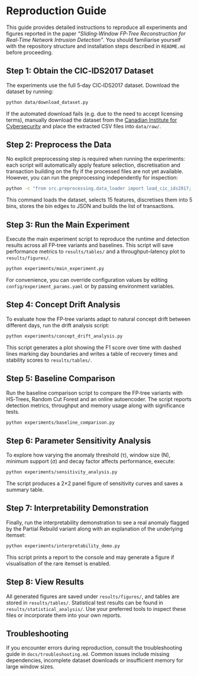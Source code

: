 # Reproduction Guide

This guide provides detailed instructions to reproduce all experiments
and figures reported in the paper *“Sliding‑Window FP‑Tree
Reconstruction for Real‑Time Network Intrusion Detection”*.  You
should familiarise yourself with the repository structure and
installation steps described in `README.md` before proceeding.

## Step 1: Obtain the CIC‑IDS2017 Dataset

The experiments use the full 5‑day CIC‑IDS2017 dataset.  Download the
dataset by running:

```bash
python data/download_dataset.py
```

If the automated download fails (e.g. due to the need to accept
licensing terms), manually download the dataset from the [Canadian
Institute for Cybersecurity](https://www.unb.ca/cic/datasets/ids-2017.html)
and place the extracted CSV files into `data/raw/`.

## Step 2: Preprocess the Data

No explicit preprocessing step is required when running the
experiments: each script will automatically apply feature selection,
discretisation and transaction building on the fly if the processed
files are not yet available.  However, you can run the preprocessing
independently for inspection:

```bash
python -c "from src.preprocessing.data_loader import load_cic_ids2017; from src.preprocessing.feature_engineering import FeatureEngineer; from src.preprocessing.transaction_builder import TransactionBuilder; import pandas as pd; data=load_cic_ids2017(); fe=FeatureEngineer(n_bins=5); selected=fe.select_features(data); discretised=fe.discretize_continuous_features(selected); fe.save_bin_edges('data/bin_edges.json'); tb=TransactionBuilder(); transactions=tb.build_transactions(discretised); print(f'Generated {len(transactions)} transactions.')"
```

This command loads the dataset, selects 15 features, discretises them
into 5 bins, stores the bin edges to JSON and builds the list of
transactions.

## Step 3: Run the Main Experiment

Execute the main experiment script to reproduce the runtime and
detection results across all FP‑tree variants and baselines.  This
script will save performance metrics to `results/tables/` and a
throughput–latency plot to `results/figures/`.

```bash
python experiments/main_experiment.py
```

For convenience, you can override configuration values by editing
`config/experiment_params.yaml` or by passing environment variables.

## Step 4: Concept Drift Analysis

To evaluate how the FP‑tree variants adapt to natural concept drift
between different days, run the drift analysis script:

```bash
python experiments/concept_drift_analysis.py
```

This script generates a plot showing the F1 score over time with
dashed lines marking day boundaries and writes a table of recovery
times and stability scores to `results/tables/`.

## Step 5: Baseline Comparison

Run the baseline comparison script to compare the FP‑tree variants
with HS‑Trees, Random Cut Forest and an online autoencoder.  The
script reports detection metrics, throughput and memory usage along
with significance tests.

```bash
python experiments/baseline_comparison.py
```

## Step 6: Parameter Sensitivity Analysis

To explore how varying the anomaly threshold (τ), window size (N),
minimum support (σ) and decay factor affects performance, execute:

```bash
python experiments/sensitivity_analysis.py
```

The script produces a 2×2 panel figure of sensitivity curves and
saves a summary table.

## Step 7: Interpretability Demonstration

Finally, run the interpretability demonstration to see a real
anomaly flagged by the Partial Rebuild variant along with an
explanation of the underlying itemset:

```bash
python experiments/interpretability_demo.py
```

This script prints a report to the console and may generate a figure
if visualisation of the rare itemset is enabled.

## Step 8: View Results

All generated figures are saved under `results/figures/`, and tables
are stored in `results/tables/`.  Statistical test results can be
found in `results/statistical_analysis/`.  Use your preferred tools
to inspect these files or incorporate them into your own reports.

## Troubleshooting

If you encounter errors during reproduction, consult the
troubleshooting guide in `docs/troubleshooting.md`.  Common issues
include missing dependencies, incomplete dataset downloads or
insufficient memory for large window sizes.